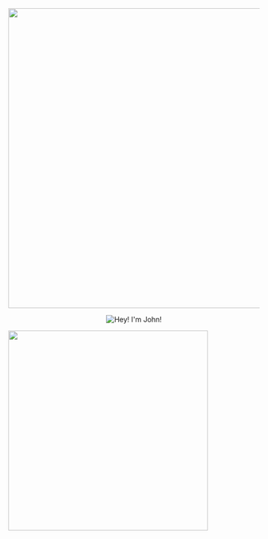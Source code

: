 <img src="https://media3.giphy.com/media/v1.Y2lkPTZjMDliOTUyOXZxMzlpbnVnZnBnMHluN2RrYXUzYjlsazZnYXk4aGl6dWoxZ2V0eiZlcD12MV9naWZzX3NlYXJjaCZjdD1n/26tn33aiTi1jkl6H6/source.gif" width="600">

<p align="center">
  <img src="https://readme-typing-svg.herokuapp.com?font=Fira+Code&weight=500&size=32&duration=2000&pause=500&color=61DAFB&center=true&vCenter=true&multiline=true&width=700&height=80&lines=Hi+there,+I'm+John!" alt="Hey! I'm John!">
</p>


<img src="https://raw.githubusercontent.com/Anmol-Baranwal/Cool-GIFs-For-GitHub/main/code.gif" width="400">


